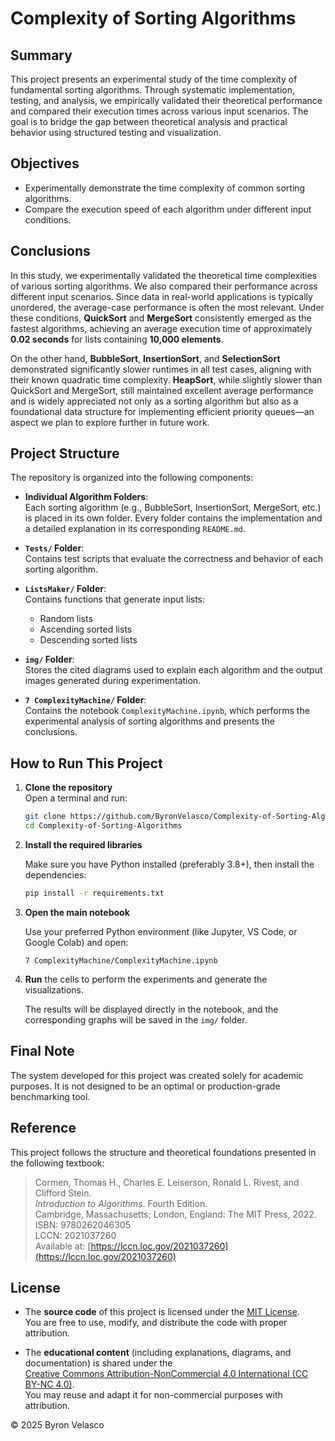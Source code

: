 # Complexity of Sorting Algorithms

## Summary

This project presents an experimental study of the time complexity of fundamental sorting algorithms. Through systematic implementation, testing, and analysis, we empirically validated their theoretical performance and compared their execution times across various input scenarios. The goal is to bridge the gap between theoretical analysis and practical behavior using structured testing and visualization.

## Objectives

- Experimentally demonstrate the time complexity of common sorting algorithms.
- Compare the execution speed of each algorithm under different input conditions.

## Conclusions

In this study, we experimentally validated the theoretical time complexities of various sorting algorithms. We also compared their performance across different input scenarios. Since data in real-world applications is typically unordered, the average-case performance is often the most relevant. Under these conditions, **QuickSort** and **MergeSort** consistently emerged as the fastest algorithms, achieving an average execution time of approximately **0.02 seconds** for lists containing **10,000 elements**.

On the other hand, **BubbleSort**, **InsertionSort**, and **SelectionSort** demonstrated significantly slower runtimes in all test cases, aligning with their known quadratic time complexity. **HeapSort**, while slightly slower than QuickSort and MergeSort, still maintained excellent average performance and is widely appreciated not only as a sorting algorithm but also as a foundational data structure for implementing efficient priority queues—an aspect we plan to explore further in future work.

## Project Structure

The repository is organized into the following components:

- **Individual Algorithm Folders**:  
  Each sorting algorithm (e.g., BubbleSort, InsertionSort, MergeSort, etc.) is placed in its own folder. Every folder contains the implementation and a detailed explanation in its corresponding `README.md`.

- **`Tests/` Folder**:  
  Contains test scripts that evaluate the correctness and behavior of each sorting algorithm.

- **`ListsMaker/` Folder**:  
  Contains functions that generate input lists:
  - Random lists
  - Ascending sorted lists
  - Descending sorted lists

- **`img/` Folder**:  
  Stores the cited diagrams used to explain each algorithm and the output images generated during experimentation.  

- **`7 ComplexityMachine/` Folder**:  
  Contains the notebook `ComplexityMachine.ipynb`, which performs the experimental analysis of sorting algorithms and presents the conclusions.

## How to Run This Project

1. **Clone the repository**  
   Open a terminal and run:

   ```bash
   git clone https://github.com/ByronVelasco/Complexity-of-Sorting-Algorithms.git
   cd Complexity-of-Sorting-Algorithms

2. **Install the required libraries**
   
   Make sure you have Python installed (preferably 3.8+), then install the dependencies:
   
   ```bash
   pip install -r requirements.txt

3. **Open the main notebook**
   
   Use your preferred Python environment (like Jupyter, VS Code, or Google Colab) and open:

   ```
   7 ComplexityMachine/ComplexityMachine.ipynb

4. **Run** the cells to perform the experiments and generate the visualizations.

   The results will be displayed directly in the notebook, and the corresponding graphs will be saved in the `img/` folder.

## Final Note

The system developed for this project was created solely for academic purposes. It is not designed to be an optimal or production-grade benchmarking tool.

## Reference

This project follows the structure and theoretical foundations presented in the following textbook:

> Cormen, Thomas H., Charles E. Leiserson, Ronald L. Rivest, and Clifford Stein.  
> *Introduction to Algorithms*. Fourth Edition.  
> Cambridge, Massachusetts; London, England: The MIT Press, 2022.  
> ISBN: 9780262046305  
> LCCN: 2021037260  
> Available at: [https://lccn.loc.gov/2021037260](https://lccn.loc.gov/2021037260)

## License

- The **source code** of this project is licensed under the [MIT License](./LICENSE).  
  You are free to use, modify, and distribute the code with proper attribution.

- The **educational content** (including explanations, diagrams, and documentation) is shared under the  
  [Creative Commons Attribution-NonCommercial 4.0 International (CC BY-NC 4.0)](https://creativecommons.org/licenses/by-nc/4.0/).  
  You may reuse and adapt it for non-commercial purposes with attribution.

© 2025 Byron Velasco